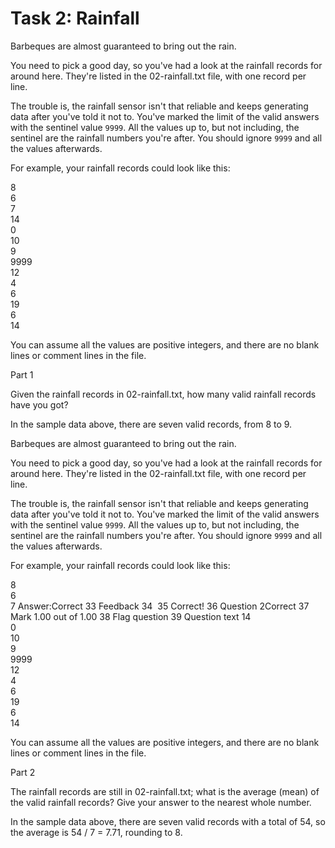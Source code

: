 # Task 2: Rainfall

Barbeques are almost guaranteed to bring out the rain.

You need to pick a good day, so you've had a look at the rainfall records for around here. They're listed in the 02-rainfall.txt file, with one record per line.

The trouble is, the rainfall sensor isn't that reliable and keeps generating data after you've told it not to. You've marked the limit of the valid answers with the sentinel value `9999`. All the values up to, but not including, the sentinel are the rainfall numbers you're after. You should ignore `9999` and all the values afterwards.

For example, your rainfall records could look like this:

8  
6  
7  
14  
0  
10  
9  
9999  
12  
4  
6  
19  
6  
14  

You can assume all the values are positive integers, and there are no blank lines or comment lines in the file.

Part 1

Given the rainfall records in 02-rainfall.txt, how many valid rainfall records have you got?

In the sample data above, there are seven valid records, from 8 to 9.


Barbeques are almost guaranteed to bring out the rain.

You need to pick a good day, so you've had a look at the rainfall records for around here. They're listed in the 02-rainfall.txt file, with one record per line.

The trouble is, the rainfall sensor isn't that reliable and keeps generating data after you've told it not to. You've marked the limit of the valid answers with the sentinel value `9999`. All the values up to, but not including, the sentinel are the rainfall numbers you're after. You should ignore `9999` and all the values afterwards.

For example, your rainfall records could look like this:

8  
6  
7  Answer:Correct
33
Feedback
34
​
35
Correct!
36
Question 2Correct
37
Mark 1.00 out of 1.00
38
Flag question
39
Question text
14  
0  
10  
9  
9999  
12  
4  
6  
19  
6  
14  

You can assume all the values are positive integers, and there are no blank lines or comment lines in the file.

Part 2

The rainfall records are still in 02-rainfall.txt; what is the average (mean) of the valid rainfall records? Give your answer to the nearest whole number. 

In the sample data above, there are seven valid records with a total of 54, so the average is 54 / 7 = 7.71, rounding to 8.
